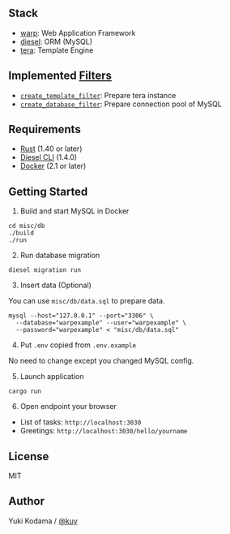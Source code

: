 ## Stack

- [warp](https://github.com/seanmonstar/warp): Web Application Framework
- [diesel](https://github.com/diesel-rs/diesel): ORM (MySQL)
- [tera](https://github.com/Keats/tera): Template Engine

## Implemented [Filters](https://docs.rs/warp/latest/warp/trait.Filter.html)

- [`create_template_filter`](https://github.com/kuy/warp-example-app/blob/master/src/main.rs#L17-L20): Prepare tera instance
- [`create_database_filter`](https://github.com/kuy/warp-example-app/blob/master/src/main.rs#L24-L29): Prepare connection pool of MySQL

## Requirements

- [Rust](https://www.rust-lang.org/tools/install) (1.40 or later)
- [Diesel CLI](http://diesel.rs/guides/getting-started/) (1.4.0)
- [Docker](https://www.docker.com/get-started) (2.1 or later)

## Getting Started

1. Build and start MySQL in Docker

```
cd misc/db
./build
./run
```

2. Run database migration

```
diesel migration run
```

3. Insert data (Optional)

You can use `misc/db/data.sql` to prepare data.

```
mysql --host="127.0.0.1" --port="3306" \
  --database="warpexample" --user="warpexample" \
  --password="warpexample" < "misc/db/data.sql"
```

4. Put `.env` copied from `.env.example`

No need to change except you changed MySQL config.

5. Launch application

```
cargo run
```

6. Open endpoint your browser

- List of tasks: `http://localhost:3030`
- Greetings: `http://localhost:3030/hello/yourname`

## License

MIT

## Author

Yuki Kodama / [@kuy](https://twitter.com/kuy)
